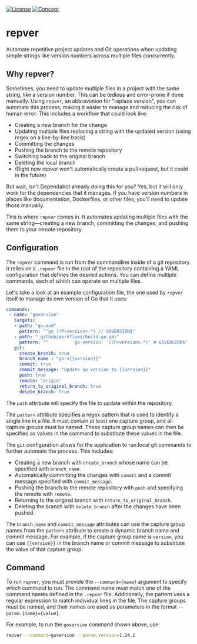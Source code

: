 [![License](https://img.shields.io/badge/license-MIT-blue)](https://opensource.org/licenses/MIT) [![Concept](https://img.shields.io/badge/Status-Concept-white)](https://guide.unitvectorylabs.com/bestpractices/status/#concept)

# repver

Automate repetitive project updates and Git operations when updating simple strings like version numbers across multiple files concurrently.

## Why repver?

Sometimes, you need to update multiple files in a project with the same string, like a version number. This can be tedious and error-prone if done manually.  Using `repver`, an abbreviation for "replace version", you can automate this process, making it easier to manage and reducing the risk of human error. This includes a workflow that could look like:

- Creating a new branch for the change
- Updating multiple files replacing a string with the updated version (using regex on a line-by-line basis)
- Committing the changes
- Pushing the branch to the remote repository
- Switching back to the original branch
- Deleting the local branch
- (Right now repver won't automatically create a pull request, but it could in the future)

But wait, isn't Dependabot already doing this for you? Yes, but it will only work for the dependencies that it manages. If you have version numbers in places like documentation, Dockerfiles, or other files, you’ll need to update those manually.

This is where `repver` comes in. It automates updating multiple files with the same string—creating a new branch, committing the changes, and pushing them to your remote repository.

## Configuration

The `repver` command is run from the commandline inside of a git repository. It relies on a `.repver` file in the root of the repository containing a YAML configuration that defines the desired actions. You can define multiple commands, each of which can operate on multiple files.

Let's take a look at an example configuration file, the one used by `repver` itself to manage its own version of Go that it uses:

```yaml
commands:
 - name: "goversion"
   targets:
   - path: "go.mod"
     pattern: "^go (?P<version>.*) // GOVERSION$"
   - path: ".github/workflows/build-go.yml"
     pattern: "^          go-version: '(?P<version>.*)' # GOVERSION$"
   git:
     create_branch: true
     branch_name : "go-v{{version}}"
     commit: true
     commit_message: "Update Go version to {{version}}"
     push: true
     remote: "origin"
     return_to_original_branch: true
     delete_branch: true
```

The `path` attribute will specify the file to update within the repository.

The `pattern` attribute specifies a regex pattern that is used to identify a single line in a file. It must contain at least one capture group, and all capture groups must be named. These capture group names can then be specified as values in the command to substitute these values in the file.

The `git` configuration allows for the application to run local git commands to further automate the process.  This includes:
  - Creating a new branch with `create_branch` whose name can be specified with `branch_name`.
  - Automatically committing the changes with `commit` and a commit message specified with `commit_message`.
  - Pushing the branch to the remote repository with `push` and specifying the remote with `remote`.
  - Returning to the original branch with `return_to_original_branch`.
  - Deleting the branch with `delete_branch` after the changes have been pushed.

The `branch_name` and `commit_message` attributes can use the capture group names from the `pattern` attribute to create a dynamic branch name and commit message. For example, if the capture group name is `version`, you can use `{{version}}` in the branch name or commit message to substitute the value of that capture group.

## Command

To run `repver`, you must provide the `--command={name}` argument to specify which command to run. The command name must match one of the command names defined in the `.repver` file. Additionally, the pattern uses a regular expression to match individual lines in the file. The capture groups must be named, and their names are used as parameters in the format `--param.{name}={value}`.

For example, to run the `goversion` command shown above, use:

```bash
repver --command=goversion --param.version=1.24.1
```
